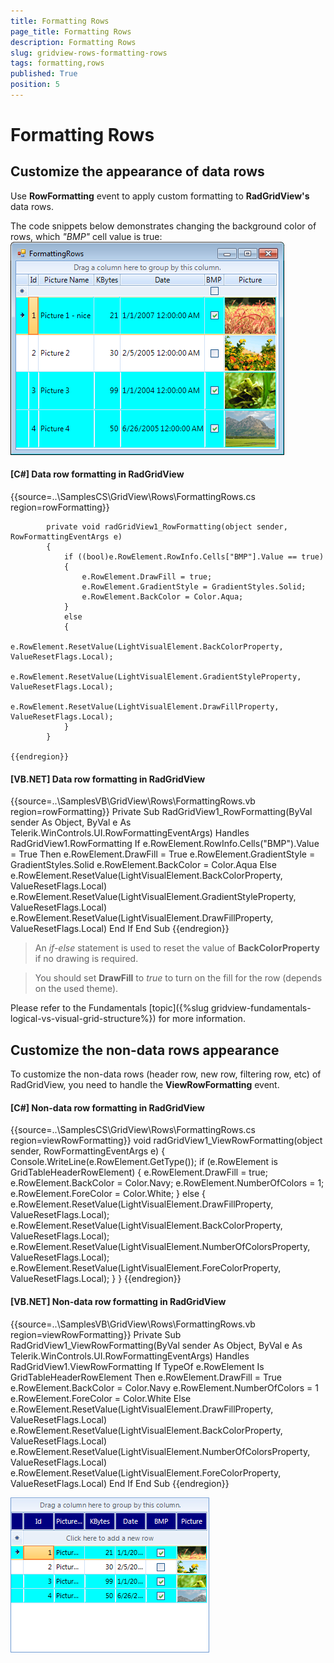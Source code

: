 ```yaml
---
title: Formatting Rows
page_title: Formatting Rows
description: Formatting Rows
slug: gridview-rows-formatting-rows
tags: formatting,rows
published: True
position: 5
---
```


# Formatting Rows



## Customize the appearance of data rows

Use __RowFormatting__ event to apply custom formatting to __RadGridView's__ data rows.
        

The code snippets below demonstrates changing the background color of rows, which *"BMP"* cell value is true:
        ![](images/grid-rows-formatting-rows001.png)

#### __[C#] Data row formatting in RadGridView__

{{source=..\SamplesCS\GridView\Rows\FormattingRows.cs region=rowFormatting}}
	
	        private void radGridView1_RowFormatting(object sender, RowFormattingEventArgs e)
	        {
	            if ((bool)e.RowElement.RowInfo.Cells["BMP"].Value == true)
	            {
	                e.RowElement.DrawFill = true;
	                e.RowElement.GradientStyle = GradientStyles.Solid;
	                e.RowElement.BackColor = Color.Aqua;
	            }
	            else
	            {
	                e.RowElement.ResetValue(LightVisualElement.BackColorProperty, ValueResetFlags.Local);
	                e.RowElement.ResetValue(LightVisualElement.GradientStyleProperty, ValueResetFlags.Local);
	                e.RowElement.ResetValue(LightVisualElement.DrawFillProperty, ValueResetFlags.Local);
	            }
	        }
	
	{{endregion}}



#### __[VB.NET] Data row formatting in RadGridView__

{{source=..\SamplesVB\GridView\Rows\FormattingRows.vb region=rowFormatting}}
	    Private Sub RadGridView1_RowFormatting(ByVal sender As Object, ByVal e As Telerik.WinControls.UI.RowFormattingEventArgs) Handles RadGridView1.RowFormatting
	        If e.RowElement.RowInfo.Cells("BMP").Value = True Then
	            e.RowElement.DrawFill = True
	            e.RowElement.GradientStyle = GradientStyles.Solid
	            e.RowElement.BackColor = Color.Aqua
	        Else
	            e.RowElement.ResetValue(LightVisualElement.BackColorProperty, ValueResetFlags.Local)
	            e.RowElement.ResetValue(LightVisualElement.GradientStyleProperty, ValueResetFlags.Local)
	            e.RowElement.ResetValue(LightVisualElement.DrawFillProperty, ValueResetFlags.Local)
	        End If
	    End Sub
	{{endregion}}



>An *if-else* statement is used to reset the value of __BackColorProperty__ if no drawing is required.
          

>You should set __DrawFill__ to *true* to turn on the fill for the row (depends on the used theme).
          

Please refer to the Fundamentals [topic]({%slug gridview-fundamentals-logical-vs-visual-grid-structure%}) for more information.
        

## Customize the non-data rows appearance

To customize the non-data rows (header row, new row, filtering row, etc) of RadGridView, you need to handle the __ViewRowFormatting__ event.

#### __[C#] Non-data row formatting in RadGridView__

{{source=..\SamplesCS\GridView\Rows\FormattingRows.cs region=viewRowFormatting}}
	        void radGridView1_ViewRowFormatting(object sender, RowFormattingEventArgs e)
	        {
	            Console.WriteLine(e.RowElement.GetType());
	            if (e.RowElement is GridTableHeaderRowElement)
	            {
	                e.RowElement.DrawFill = true;
	                e.RowElement.BackColor = Color.Navy;
	                e.RowElement.NumberOfColors = 1;
	                e.RowElement.ForeColor = Color.White;
	            }
	            else
	            {
	                e.RowElement.ResetValue(LightVisualElement.DrawFillProperty, ValueResetFlags.Local);
	                e.RowElement.ResetValue(LightVisualElement.BackColorProperty, ValueResetFlags.Local);
	                e.RowElement.ResetValue(LightVisualElement.NumberOfColorsProperty, ValueResetFlags.Local);
	                e.RowElement.ResetValue(LightVisualElement.ForeColorProperty, ValueResetFlags.Local);
	            }
	        }
	{{endregion}}



#### __[VB.NET] Non-data row formatting in RadGridView__

{{source=..\SamplesVB\GridView\Rows\FormattingRows.vb region=viewRowFormatting}}
	    Private Sub RadGridView1_ViewRowFormatting(ByVal sender As Object, ByVal e As Telerik.WinControls.UI.RowFormattingEventArgs) Handles RadGridView1.ViewRowFormatting
	        If TypeOf e.RowElement Is GridTableHeaderRowElement Then
	            e.RowElement.DrawFill = True
	            e.RowElement.BackColor = Color.Navy
	            e.RowElement.NumberOfColors = 1
	            e.RowElement.ForeColor = Color.White
	        Else
	            e.RowElement.ResetValue(LightVisualElement.DrawFillProperty, ValueResetFlags.Local)
	            e.RowElement.ResetValue(LightVisualElement.BackColorProperty, ValueResetFlags.Local)
	            e.RowElement.ResetValue(LightVisualElement.NumberOfColorsProperty, ValueResetFlags.Local)
	            e.RowElement.ResetValue(LightVisualElement.ForeColorProperty, ValueResetFlags.Local)
	        End If
	    End Sub
	{{endregion}}

![grid-rows-formatting-rows 002](images/grid-rows-formatting-rows002.png)
